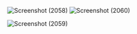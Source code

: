 ![Screenshot (2058)](https://github.com/Uzerkhan786/Taxn.fi-assignment/assets/90555457/3449abbe-0ebe-43d1-adfb-1c7e49c5f69a)
![Screenshot (2060)](https://github.com/Uzerkhan786/Taxn.fi-assignment/assets/90555457/91e90bee-3d8f-4efa-ae9c-682e792daefa)


![Screenshot (2059)](https://github.com/Uzerkhan786/Taxn.fi-assignment/assets/90555457/16534498-c4a3-43c3-a11c-13c5510b4918)

